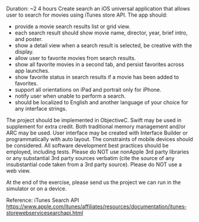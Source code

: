 Duration: ~2 4 hours
Create search
an iOS universal application that allows user to search for movies using iTunes store
API. The app should:
* provide a movie search results list or grid view.
* each search result should show movie name, director, year, brief intro, and poster.
* show a detail view when a search result is selected, be creative with the display.
* allow user to favorite movies from search results.
* show all favorite movies in a second tab, and persist favorites across app launches.
* show favorite status in search results if a movie has been added to favorites.
* support all orientations on iPad and portrait only for iPhone.
* notify user when unable to perform a search.
* should be localized to English and another language of your choice for any interface
strings.

The project should be implemented in Objective­C. Swift may be used in supplement for extra credit. Both traditional memory management and/or ARC may be used. User interface may be created with Interface Builder or programmatically with auto layout. The constraints of mobile devices should be considered. All software development best practices should be employed, including tests. Please do NOT use non­Apple 3rd party libraries or any substantial 3rd party sources verbatim (cite the source of any insubstantial code taken from a 3rd party source). Please do NOT use a web view.

At the end of the exercise, please send us the project we can run in the simulator or on a device.

Reference: iTunes Search API
https://www.apple.com/itunes/affiliates/resources/documentation/itunes­store­web­service­search­api.html
